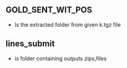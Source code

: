 ## GOLD_SENT_WIT_POS
- Is the extracted folder from given k.tgz file

## lines_submit
- is folder containing outputs zips,files
